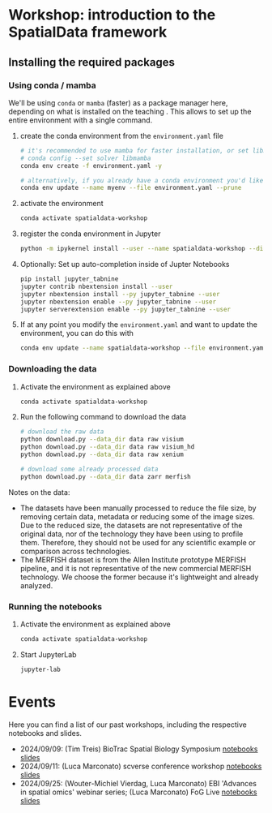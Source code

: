 # Workshop: introduction to the SpatialData framework

## Installing the required packages

### Using conda / mamba
We'll be using `conda` or `mamba` (faster) as a package manager here, depending on what is installed on the teaching . This allows to set up the entire environment with a single command.
1. create the conda environment from the `environment.yaml` file

    ```bash
    # it's recommended to use mamba for faster installation, or set libmamba as the default solver
    # conda config --set solver libmamba
    conda env create -f environment.yaml -y

    # alternatively, if you already have a conda environment you'd like to use, you can update it like this
    conda env update --name myenv --file environment.yaml --prune
    ```

2. activate the environment
    ```bash
    conda activate spatialdata-workshop
    ```

3. register the conda environment in Jupyter
    ```bash
    python -m ipykernel install --user --name spatialdata-workshop --display-name "Python (SpatialData Workshop)"
    ```

4. Optionally: Set up auto-completion inside of Jupter Notebooks
    ```bash
    pip install jupyter_tabnine
    jupyter contrib nbextension install --user
    jupyter nbextension install --py jupyter_tabnine --user
    jupyter nbextension enable --py jupyter_tabnine --user
    jupyter serverextension enable --py jupyter_tabnine --user
    ```
5. If at any point you modify the `environment.yaml` and want to update the environment, you can do this with

    ```bash
    conda env update --name spatialdata-workshop --file environment.yaml --prune
    ```

### Downloading the data
1. Activate the environment as explained above
    ```bash
    conda activate spatialdata-workshop
    ```
2. Run the following command to download the data
    ```bash
    # download the raw data
    python download.py --data_dir data raw visium
    python download.py --data_dir data raw visium_hd
    python download.py --data_dir data raw xenium

    # download some already processed data
    python download.py --data_dir data zarr merfish
    ```

Notes on the data:
- The datasets have been manually processed to reduce the file size, by removing certain data, metadata or reducing some
of the image sizes. Due to the reduced size, the datasets are not representative of the original data, nor of the
technology they have been using to profile them. Therefore, they should not be used for any scientific example or
comparison across technologies.
- The MERFISH dataset is from the Allen Institute prototype MERFISH pipeline, and it is not representative of the new commercial MERFISH technology. We choose the former because it's lightweight and already analyzed.


### Running the notebooks
1. Activate the environment as explained above
    ```bash
    conda activate spatialdata-workshop
    ```
2. Start JupyterLab
    ```bash
    jupyter-lab
    ```

# Events
Here you can find a list of our past workshops, including the respective notebooks and slides.
- 2024/09/09: (Tim Treis) BioTrac Spatial Biology Symposium [notebooks](https://github.com/PMBio/spatialdata-workshops/releases/tag/20240909_biotrac) [slides](https://docs.google.com/presentation/d/1-qf25cEX6CUi5cyi6UpVfGzt8sri_D_CSJtDCcaUCw0/edit?usp=sharing)
- 2024/09/11: (Luca Marconato) scverse conference workshop [notebooks](https://github.com/PMBio/spatialdata-workshops/releases/tag/20240911_scverse_workshop) [slides](https://docs.google.com/presentation/d/1YCzs5vI-D4flw4_8DQZCggoyltKuAvBjte8we7t1NrQ/edit?usp=sharing)
- 2024/09/25: (Wouter-Michiel Vierdag, Luca Marconato) EBI 'Advances in spatial omics' webinar series; (Luca Marconato) FoG Live [notebooks](https://github.com/PMBio/spatialdata-workshops/releases/tag/20240925_ebi_fog_live) [slides](https://docs.google.com/presentation/d/18fL7Gul8HBEkbyGpf1zmHHvZnPplwCPpwJXCJLoJA0Q/edit#slide=id.g2d2bb7b9221_0_0)
